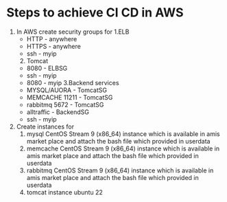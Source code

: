 # Steps to achieve CI CD in AWS
1. In AWS create security groups for
    1.ELB
      * HTTP - anywhere
      * HTTPS - anywhere
      * ssh - myip
    2. Tomcat
      * 8080 - ELBSG
      * ssh - myip
      * 8080 - myip
    3.Backend services
      * MYSQL/AUORA - TomcatSG
      * MEMCACHE 11211 - TomcatSG
      * rabbitmq 5672 - TomcatSG
      * alltraffic - BackendSG
      * ssh - myip
2. Create instances for 
    1. mysql CentOS Stream 9 (x86_64) instance which is  available in amis market place and attach the bash file which provided in userdata
    2. memcache CentOS Stream 9 (x86_64) instance which is  available in amis market place and attach the bash file which provided in userdata
    3. rabbitmq CentOS Stream 9 (x86_64) instance which is  available in amis market place and attach the bash file which provided in userdata
    4. tomcat instance ubuntu 22 
    